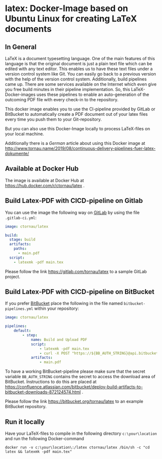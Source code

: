 # latex: Docker-Image based on Ubuntu Linux for creating LaTeX documents

## In General

LaTeX is a document typesetting language. One of the main features of this language is that the original document is just a plain text file which can be edited with any text editor. This enables us to have these text files under a version control system like Git. You can easily go back to a previous version with the help of the version control system. Additionally, build pipelines came up. There are some services available on the Internet which even give you free build minutes in their pipeline implementation. So, this LaTeX-Docker-images uses these pipelines to enable an auto-generation of the outcoming PDF file with every check-in to the repository. 

This docker image enables you to use the CI-pipeline provided by GitLab or BitBucket to automatically create a PDF document out of your latex files every time you push them to your Git-repository. 

But you can also use this Docker-Image locally to process LaTeX-files on your local machine.

Additionally there is a _German_ article about using this Docker image at http://www.tornau.name/2019/08/continuous-delivery-pipelines-fuer-latex-dokumente/

## Available at Docker Hub

The image is available at Docker Hub at https://hub.docker.com/r/ctornau/latex .

## Build Latex-PDF with CICD-pipeline on Gitlab

You can use the image the following way on [GitLab](https://www.gitlab.com) by using the file ```.gitlab-ci.yml```:

```yaml
image: ctornau/latex

build:
  stage: build
  artifacts:
    paths:
      - main.pdf
  script:
    - latexmk -pdf main.tex
```

Please follow the link https://gitlab.com/tornau/latex to a sample GitLab project.

## Build Latex-PDF with CICD-pipeline on BitBucket

If you prefer [BitBucket](https://bitbucket.org) place the following in the file named ```bitbucket-pipelines.yml``` within your repository:

```yaml
image: ctornau/latex

pipelines:
    default:
        - step:
            name: Build and Upload PDF
            script:
                - latexmk -pdf main.tex
                - curl -X POST "https://${BB_AUTH_STRING}@api.bitbucket.org/2.0/repositories/${BITBUCKET_REPO_OWNER}/${BITBUCKET_REPO_SLUG}/downloads" --form files=@"main.pdf"
            artifacts:
                - main.pdf
```

To have a working BitBucket-pipeline please make sure that the secret variable ```BB_AUTH_STRING``` contains the secret to access the download area of BitBucket. Instructions to do this are placed at https://confluence.atlassian.com/bitbucket/deploy-build-artifacts-to-bitbucket-downloads-872124574.html . 

Please follow the link https://bitbucket.org/tornau/latex to an example BitBucket repository.

## Run it locally

Have your LaTeX-files to compile in the following directory ```c:\your\location``` and run the following Docker-command

```docker run -v c:\your\location\:/latex ctornau/latex /bin/sh -c "cd latex && latexmk -pdf main.tex"```


